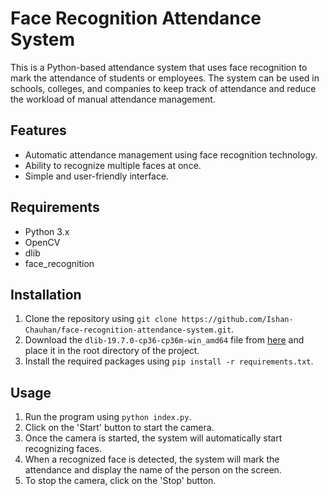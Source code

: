 # Face Recognition Attendance System

This is a Python-based attendance system that uses face recognition to mark the attendance of students or employees. The system can be used in schools, colleges, and companies to keep track of attendance and reduce the workload of manual attendance management.

## Features

- Automatic attendance management using face recognition technology.
- Ability to recognize multiple faces at once.
- Simple and user-friendly interface.

## Requirements

- Python 3.x
- OpenCV
- dlib
- face_recognition

## Installation

1. Clone the repository using `git clone https://github.com/Ishan-Chauhan/face-recognition-attendance-system.git`.
2. Download the `dlib-19.7.0-cp36-cp36m-win_amd64` file from [here](https://pypi.python.org/packages/da/06/bd3e241c4eb0a662914b3b4875fc52dd176a9db0d4a2c915ac2ad8800e9e/dlib-19.7.0-cp36-cp36m-win_amd64.whl#md5=b7330a5b2d46420343fbed5df69e6a3f) and place it in the root directory of the project.
3. Install the required packages using `pip install -r requirements.txt`.

## Usage

1. Run the program using `python index.py`.
2. Click on the 'Start' button to start the camera.
3. Once the camera is started, the system will automatically start recognizing faces.
4. When a recognized face is detected, the system will mark the attendance and display the name of the person on the screen.
5. To stop the camera, click on the 'Stop' button.

